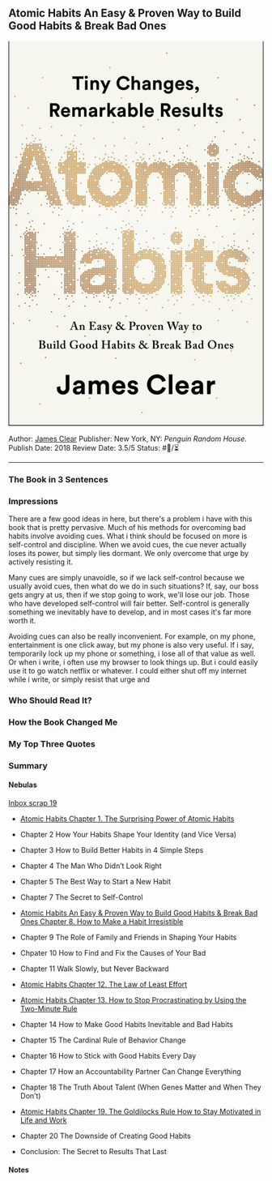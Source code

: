 ## Atomic Habits An Easy & Proven Way to Build Good Habits & Break Bad Ones

[ ![150](%E2%9A%99%EF%B8%8F%20Tools/%F0%9F%93%B8%20Images/BADA1BA2-CC4E-4C9A-983D-FDEAEFF80E72.jpeg) ](https://www.amazon.com/Atomic-Habits-James-Clear-audiobook/dp/B07RFSSYBH/ref=mp_s_a_1_2?crid=25DN9SZ56GIEX&keywords=atomic+habits&qid=1660412376&sprefix=atom%2Caps%2C320&sr=8-2)

Author: [James Clear]()
Publisher: New York, NY: *Penguin Random House*.
Publish Date: 2018
Review Date: 3.5/5
Status: #💫/⏳ 

---

### The Book in 3 Sentences

### Impressions

There are a few good ideas in here, but there's a problem i have with this book that is pretty pervasive. Much of his methods for overcoming bad habits involve avoiding cues. What i think should be focused on more is self-control and discipline. When we avoid cues, the cue never actually loses its power, but simply lies dormant. We only overcome that urge by actively resisting it. 

Many cues are simply unavoidle, so if we lack self-control because we usually avoid cues, then what do we do in such situations? If, say, our boss gets angry at us, then if we stop going to work, we'll lose our job. Those who have developed self-control will fair better. Self-control is generally something we inevitably have to develop, and in most cases it's far more worth it.

Avoiding cues can also be really inconvenient. For example, on my phone, entertainment is one click away, but my phone is also very useful. If i say, temporarily lock up my phone or something, i lose all of that value as well. Or when i write, i often use my browser to look things up. But i could easily use it to go watch netflix or whatever. I could either shut off my internet while i write, or simply resist that urge and 

### Who Should Read It?

### How the Book Changed Me

### My Top Three Quotes

### Summary

#### Nebulas

[Inbox scrap 19](Inbox%20scrap%2019.md)

* [Atomic Habits Chapter 1. The Surprising Power of Atomic Habits](Atomic%20Habits%20Chapter%201.%20The%20Surprising%20Power%20of%20Atomic%20Habits.md)

* Chapter 2 How Your Habits Shape Your Identity (and Vice Versa) 

* Chapter 3 How to Build Better Habits in 4 Simple Steps

* Chapter 4 The Man Who Didn’t Look Right

* Chapter 5 The Best Way to Start a New Habit

* Chapter 7 The Secret to Self-Control

* [Atomic Habits An Easy & Proven Way to Build Good Habits & Break Bad Ones Chapter 8. How to Make a Habit Irresistible](Atomic%20Habits%20An%20Easy%20&%20Proven%20Way%20to%20Build%20Good%20Habits%20&%20Break%20Bad%20Ones%20Chapter%208.%20How%20to%20Make%20a%20Habit%20Irresistible.md)

* Chapter 9 The Role of Family and Friends in Shaping Your Habits

* Chpater 10 How to Find and Fix the Causes of Your Bad 

* Chapter 11 Walk Slowly, but Never Backward

* [Atomic Habits Chapter 12. The Law of Least Effort](Atomic%20Habits%20Chapter%2012.%20The%20Law%20of%20Least%20Effort.md)

* [Atomic Habits Chapter 13. How to Stop Procrastinating by Using the Two-Minute Rule]()

* Chapter 14 How to Make Good Habits Inevitable and Bad Habits 

* Chapter 15 The Cardinal Rule of Behavior Change

* Chapter 16 How to Stick with Good Habits Every Day

* Chapter 17 How an Accountability Partner Can Change Everything

* Chapter 18 The Truth About Talent (When Genes Matter and When They Don’t)

* [Atomic Habits Chapter 19. The Goldilocks Rule How to Stay Motivated in Life and Work](Atomic%20Habits%20Chapter%2019.%20The%20Goldilocks%20Rule%20How%20to%20Stay%20Motivated%20in%20Life%20and%20Work.md)

* Chapter 20 The Downside of Creating Good Habits

* Conclusion: The Secret to Results That Last

#### Notes
